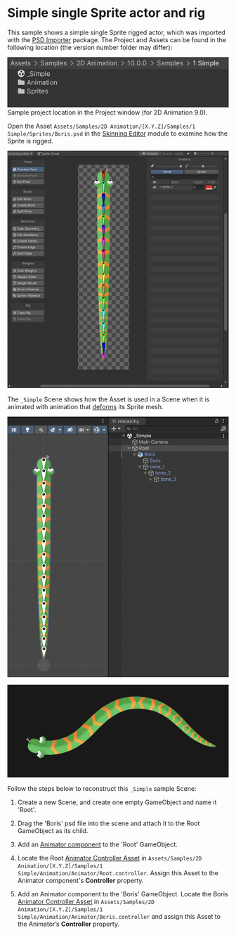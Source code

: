 # Simple single Sprite actor and rig

This sample shows a simple single Sprite rigged actor, which was imported with the [PSD Importer](https://docs.unity3d.com/Packages/com.unity.2d.psdimporter@latest) package. The Project and Assets can be found in the following location (the version number folder may differ):

![](images/2D-animation-samples-simple-import.png)<br/>Sample project location in the Project window (for 2D Animation 9.0).

Open the Asset `Assets/Samples/2D Animation/[X.Y.Z]/Samples/1 Simple/Sprites/Boris.psd` in the [Skinning Editor](SkinningEditor.md) module to examine how the Sprite is rigged.

![](images/2D-animation-samples-simple-skinning-module.png)

The `_Simple` Scene shows how the Asset is used in a Scene when it is animated with animation that [deforms](SpriteSkin.md) its Sprite mesh.

![](images/2D-animation-samples-simple-animation.png)

![](images/2D-animation-samples-simple-deformed.png)

Follow the steps below to reconstruct this `_Simple` sample Scene:

1. Create a new Scene, and create one empty GameObject and name it 'Root'.

2. Drag the 'Boris' psd file into the scene and attach it to the Root GameObject as its child.

3. Add an [Animator component](https://docs.unity3d.com/Manual/class-Animator.html) to the 'Root' GameObject.

4. Locate the Root [Animator Controller Asset](https://docs.unity3d.com/Manual/Animator.html) in `Assets/Samples/2D Animation/[X.Y.Z]/Samples/1 Simple/Animation/Animator/Root.controller`. Assign this Asset to the Animator component's **Controller** property.

5. Add an Animator component to the 'Boris' GameObject. Locate the Boris [Animator Controller Asset](https://docs.unity3d.com/Manual/Animator.html) in `Assets/Samples/2D Animation/[X.Y.Z]/Samples/1 Simple/Animation/Animator/Boris.controller` and assign this Asset to the Animator’s **Controller** property.

